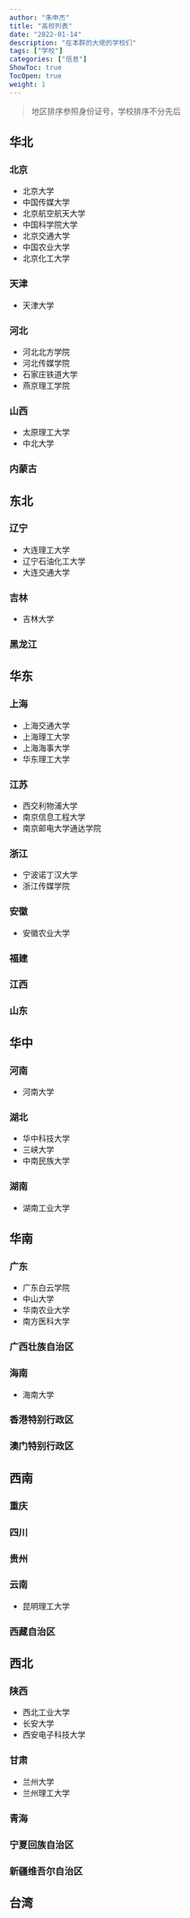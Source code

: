 ```yaml
---
author: "朱申杰"
title: "高校列表"
date: "2022-01-14"
description: "在本群的大佬的学校们"
tags: ["学校"]
categories: ["信息"]
ShowToc: true
TocOpen: true
weight: 1
---
```


> 地区排序参照身份证号，学校排序不分先后

<!--more-->

## 华北

### 北京

- 北京大学
- 中国传媒大学
- 北京航空航天大学
- 中国科学院大学
- 北京交通大学
- 中国农业大学
- 北京化工大学

### 天津

- 天津大学

### 河北

- 河北北方学院
- 河北传媒学院
- 石家庄铁道大学
- 燕京理工学院

### 山西

- 太原理工大学
- 中北大学

### 内蒙古

## 东北

### 辽宁

- 大连理工大学
- 辽宁石油化工大学
- 大连交通大学

### 吉林

- 吉林大学

### 黑龙江

## 华东

### 上海

- 上海交通大学
- 上海理工大学
- 上海海事大学
- 华东理工大学

### 江苏

- 西交利物浦大学
- 南京信息工程大学
- 南京邮电大学通达学院

### 浙江

- 宁波诺丁汉大学
- 浙江传媒学院

### 安徽

- 安徽农业大学

### 福建

### 江西

### 山东

## 华中

### 河南

- 河南大学

### 湖北

- 华中科技大学
- 三峡大学
- 中南民族大学

### 湖南

- 湖南工业大学

## 华南

### 广东

- 广东白云学院
- 中山大学
- 华南农业大学
- 南方医科大学

### 广西壮族自治区

### 海南

- 海南大学

### 香港特别行政区

### 澳门特别行政区

## 西南

### 重庆

### 四川

### 贵州

### 云南

- 昆明理工大学

### 西藏自治区

## 西北

### 陕西

- 西北工业大学
- 长安大学
- 西安电子科技大学

### 甘肃

- 兰州大学
- 兰州理工大学

### 青海

### 宁夏回族自治区

### 新疆维吾尔自治区

## 台湾


